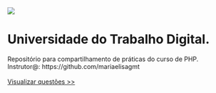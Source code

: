 <img src="https://www.cursosutd.inf.br/Digitalizacao/CMS/Imagem/30/30_F.png">
<h1> Universidade do Trabalho Digital. </h1>
Repositório para compartilhamento de práticas do curso de PHP. 
<br>
Instrutor@: https://github.com/mariaelisagmt<br><br>
<a href="https://github.com/demetriusfernandes/Jornada_PHP/blob/main/index.php">Visualizar questões >></a><br>


